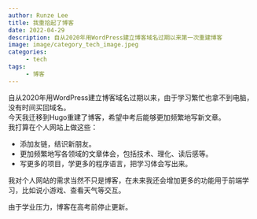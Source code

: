 ```yaml
---
author: Runze Lee
title: 我重拾起了博客
date: 2022-04-29
description: 自从2020年用WordPress建立博客域名过期以来第一次重建博客
image: image/category_tech_image.jpeg
categories: 
     - tech
tags:
     - 博客
---
```


自从2020年用WordPress建立博客域名过期以来，由于学习繁忙也拿不到电脑，没有时间买回域名。  
今天我迁移到Hugo重建了博客，希望中考后能够更加频繁地写新文章。  
我打算在个人网站上做这些：  
 - 添加友链，结识新朋友。
 - 更加频繁地写各领域的文章体会，包括技术、理化、读后感等。
 - 写更多的项目，学更多的程序语言，把学习体会写出来。
    
我对个人网站的需求当然不只是博客，在未来我还会增加更多的功能用于前端学习，比如说小游戏、查看天气等交互。  


由于学业压力，博客在高考前停止更新。
